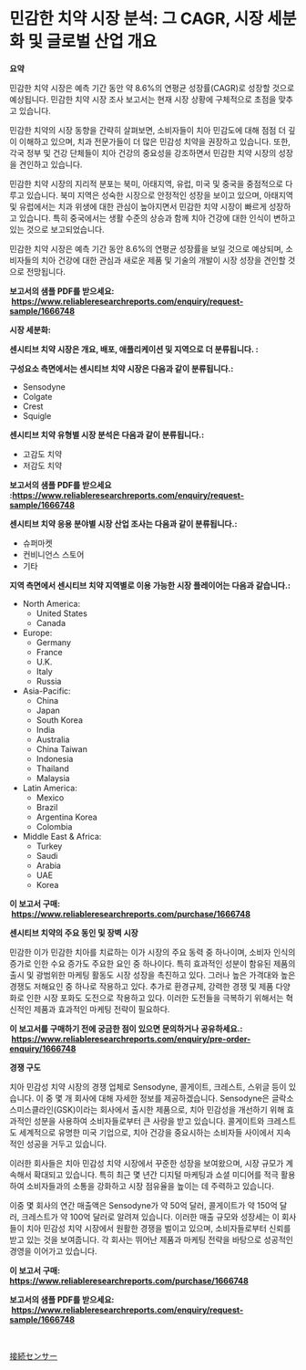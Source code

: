 <p><h1>민감한 치약 시장 분석: 그 CAGR, 시장 세분화 및 글로벌 산업 개요</h1></p><p><strong>요약</strong></p>
<p><p>민감한 치약 시장은 예측 기간 동안 약 8.6%의 연평균 성장률(CAGR)로 성장할 것으로 예상됩니다. 민감한 치약 시장 조사 보고서는 현재 시장 상황에 구체적으로 초점을 맞추고 있습니다.</p><p>민감한 치약의 시장 동향을 간략히 살펴보면, 소비자들이 치아 민감도에 대해 점점 더 깊이 이해하고 있으며, 치과 전문가들이 더 많은 민감성 치약을 권장하고 있습니다. 또한, 각국 정부 및 건강 단체들이 치아 건강의 중요성을 강조하면서 민감한 치약 시장의 성장을 견인하고 있습니다.</p><p>민감한 치약 시장의 지리적 분포는 북미, 아태지역, 유럽, 미국 및 중국을 중점적으로 다루고 있습니다. 북미 지역은 성숙한 시장으로 안정적인 성장을 보이고 있으며, 아태지역 및 유럽에서는 치과 위생에 대한 관심이 높아지면서 민감한 치약 시장이 빠르게 성장하고 있습니다. 특히 중국에서는 생활 수준의 상승과 함께 치아 건강에 대한 인식이 변하고 있는 것으로 보고되었습니다.</p><p>민감한 치약 시장은 예측 기간 동안 8.6%의 연평균 성장률을 보일 것으로 예상되며, 소비자들의 치아 건강에 대한 관심과 새로운 제품 및 기술의 개발이 시장 성장을 견인할 것으로 전망됩니다.</p></p>
<p><strong>보고서의 샘플 PDF를 받으세요: &nbsp;<a href="https://www.reliableresearchreports.com/enquiry/request-sample/1666748">https://www.reliableresearchreports.com/enquiry/request-sample/1666748</a></strong></p>
<p><strong>시장 세분화:</strong></p>
<p><strong> 센시티브 치약 시장은 개요, 배포, 애플리케이션 및 지역으로 더 분류됩니다. :</strong></p>
<p><strong>구성요소 측면에서는 센시티브 치약 시장은 다음과 같이 분류됩니다.:</strong></p>
<p><ul><li>Sensodyne</li><li>Colgate</li><li>Crest</li><li>Squigle</li></ul></p>
<p><strong> 센시티브 치약 유형별 시장 분석은 다음과 같이 분류됩니다.:</strong></p>
<p><ul><li>고감도 치약</li><li>저감도 치약</li></ul></p>
<p><strong>보고서의 샘플 PDF를 받으세요 :<a href="https://www.reliableresearchreports.com/enquiry/request-sample/1666748">https://www.reliableresearchreports.com/enquiry/request-sample/1666748</a></strong></p>
<p><strong> 센시티브 치약 응용 분야별 시장 산업 조사는 다음과 같이 분류됩니다.:</strong></p>
<p><ul><li>슈퍼마켓</li><li>컨비니언스 스토어</li><li>기타</li></ul></p>
<p><strong>지역 측면에서 센시티브 치약 지역별로 이용 가능한 시장 플레이어는 다음과 같습니다.:</strong></p>
<p><ul>
    <li>
        North America:
        <ul>
            <li>United States</li>
            <li>Canada</li>
        </ul>
    </li>
    <li>
        Europe:
        <ul>
            <li>Germany</li>
            <li>France</li>
            <li>U.K.</li>
            <li>Italy</li>
            <li>Russia</li>
        </ul>
    </li>
    <li>
        Asia-Pacific:
        <ul>
            <li>China</li>
            <li>Japan</li>
            <li>South Korea</li>
            <li>India</li>
            <li>Australia</li>
            <li>China Taiwan</li>
            <li>Indonesia</li>
            <li>Thailand</li>
            <li>Malaysia</li>
        </ul>
    </li>
    <li>
        Latin America:
        <ul>
            <li>Mexico</li>
            <li>Brazil</li>
            <li>Argentina Korea</li>
            <li>Colombia</li>
        </ul>
    </li>
    <li>
        Middle East & Africa:
        <ul>
            <li>Turkey</li>
            <li>Saudi</li>
            <li>Arabia</li>
            <li>UAE</li>
            <li>Korea</li>
        </ul>
    </li>
    </ul></p>
<p><strong>이 보고서 구매: &nbsp;<a href="https://www.reliableresearchreports.com/purchase/1666748">https://www.reliableresearchreports.com/purchase/1666748</a></strong></p>
<p><strong>센시티브 치약의 주요 동인 및 장벽 시장</strong></p>
<p><p>민감한 이가 민감한 치아를 치료하는 이가 시장의 주요 동력 중 하나이며, 소비자 인식의 증가로 인한 수요 증가도 주요한 요인 중 하나이다. 특히 효과적인 성분이 함유된 제품의 출시 및 광범위한 마케팅 활동도 시장 성장을 촉진하고 있다. 그러나 높은 가격대와 높은 경쟁도 저해요인 중 하나로 작용하고 있다. 추가로 환경규제, 강력한 경쟁 및 제품 다양화로 인한 시장 포화도 도전으로 작용하고 있다. 이러한 도전들을 극복하기 위해서는 혁신적인 제품과 효과적인 마케팅 전략이 필요하다.</p></p>
<p><strong>이 보고서를 구매하기 전에 궁금한 점이 있으면 문의하거나 공유하세요.: &nbsp;<a href="https://www.reliableresearchreports.com/enquiry/pre-order-enquiry/1666748">https://www.reliableresearchreports.com/enquiry/pre-order-enquiry/1666748</a></strong></p>
<p><strong>경쟁 구도</strong></p>
<p><p>치아 민감성 치약 시장의 경쟁 업체로 Sensodyne, 콜게이트, 크레스트, 스위글 등이 있습니다. 이 중 몇 개 회사에 대해 자세한 정보를 제공하겠습니다. Sensodyne은 글락소스미스클라인(GSK)이라는 회사에서 출시한 제품으로, 치아 민감성을 개선하기 위해 효과적인 성분을 사용하여 소비자들로부터 큰 사랑을 받고 있습니다. 콜게이트와 크레스트도 세계적으로 유명한 미국 기업으로, 치아 건강을 중요시하는 소비자들 사이에서 지속적인 성공을 거두고 있습니다. </p><p>이러한 회사들은 치아 민감성 치약 시장에서 꾸준한 성장을 보여왔으며, 시장 규모가 계속해서 확대되고 있습니다. 특히 최근 몇 년간 디지털 마케팅과 쇼셜 미디어를 적극 활용하여 소비자들과의 소통을 강화하고 시장 점유율을 높이는 데 주력하고 있습니다.</p><p>이중 몇 회사의 연간 매출액은 Sensodyne가 약 50억 달러, 콜게이트가 약 150억 달러, 크레스트가 약 100억 달러로 알려져 있습니다. 이러한 매출 규모와 성장세는 이 회사들이 치아 민감성 치약 시장에서 원활한 경쟁을 벌이고 있으며, 소비자들로부터 신뢰를 받고 있는 것을 보여줍니다. 각 회사는 뛰어난 제품과 마케팅 전략을 바탕으로 성공적인 경영을 이어가고 있습니다.</p></p>
<p><strong>이 보고서 구매: &nbsp; <a href="https://www.reliableresearchreports.com/purchase/1666748">https://www.reliableresearchreports.com/purchase/1666748</a></strong></p>
<p><strong>보고서의 샘플 PDF를 받으세요: &nbsp;<a href="https://www.reliableresearchreports.com/enquiry/request-sample/1666748">https://www.reliableresearchreports.com/enquiry/request-sample/1666748</a></strong><strong></strong></p>
<p>&nbsp;</p>
<p><p><a href="https://github.com/lily-u-genius/Market-Research-Report-List-1/blob/main/128269015379.md">接続センサー</a></p></p>